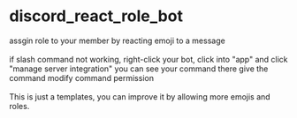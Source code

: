 # discord_react_role_bot
assgin role to your member by reacting emoji to a message
<br> <br>
if slash command not working, right-click your bot, click into "app" and click "manage server integration" you can see your command there give the command modify command permission
<br> <br>
This is just a templates, you can improve it by allowing more emojis and roles.
